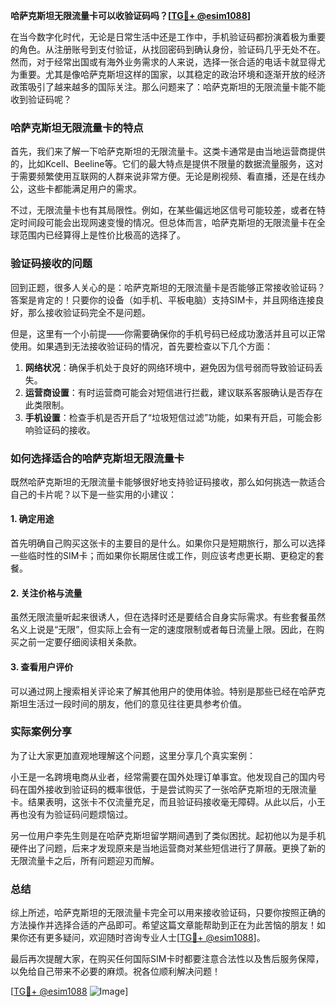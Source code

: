 **哈萨克斯坦无限流量卡可以收验证码吗？[[TG💪+ @esim1088](https://t.me/s/esim1088)]**

在当今数字化时代，无论是日常生活中还是工作中，手机验证码都扮演着极为重要的角色。从注册账号到支付验证，从找回密码到确认身份，验证码几乎无处不在。然而，对于经常出国或有海外业务需求的人来说，选择一张合适的电话卡就显得尤为重要。尤其是像哈萨克斯坦这样的国家，以其稳定的政治环境和逐渐开放的经济政策吸引了越来越多的国际关注。那么问题来了：哈萨克斯坦的无限流量卡能不能收到验证码呢？

### 哈萨克斯坦无限流量卡的特点

首先，我们来了解一下哈萨克斯坦的无限流量卡。这类卡通常是由当地运营商提供的，比如Kcell、Beeline等。它们的最大特点是提供不限量的数据流量服务，这对于需要频繁使用互联网的人群来说非常方便。无论是刷视频、看直播，还是在线办公，这些卡都能满足用户的需求。

不过，无限流量卡也有其局限性。例如，在某些偏远地区信号可能较差，或者在特定时间段可能会出现网速变慢的情况。但总体而言，哈萨克斯坦的无限流量卡在全球范围内已经算得上是性价比极高的选择了。

### 验证码接收的问题

回到正题，很多人关心的是：哈萨克斯坦的无限流量卡是否能够正常接收验证码？答案是肯定的！只要你的设备（如手机、平板电脑）支持SIM卡，并且网络连接良好，那么接收验证码完全不是问题。

但是，这里有一个小前提——你需要确保你的手机号码已经成功激活并且可以正常使用。如果遇到无法接收验证码的情况，首先要检查以下几个方面：

1. **网络状况**：确保手机处于良好的网络环境中，避免因为信号弱而导致验证码丢失。
2. **运营商设置**：有时运营商可能会对短信进行拦截，建议联系客服确认是否存在此类限制。
3. **手机设置**：检查手机是否开启了“垃圾短信过滤”功能，如果有开启，可能会影响验证码的接收。

### 如何选择适合的哈萨克斯坦无限流量卡

既然哈萨克斯坦的无限流量卡能够很好地支持验证码接收，那么如何挑选一款适合自己的卡片呢？以下是一些实用的小建议：

#### 1. 确定用途
首先明确自己购买这张卡的主要目的是什么。如果你只是短期旅行，那么可以选择一些临时性的SIM卡；而如果你长期居住或工作，则应该考虑更长期、更稳定的套餐。

#### 2. 关注价格与流量
虽然无限流量听起来很诱人，但在选择时还是要结合自身实际需求。有些套餐虽然名义上说是“无限”，但实际上会有一定的速度限制或者每日流量上限。因此，在购买之前一定要仔细阅读相关条款。

#### 3. 查看用户评价
可以通过网上搜索相关评论来了解其他用户的使用体验。特别是那些已经在哈萨克斯坦生活过一段时间的朋友，他们的意见往往更具参考价值。

### 实际案例分享

为了让大家更加直观地理解这个问题，这里分享几个真实案例：

小王是一名跨境电商从业者，经常需要在国外处理订单事宜。他发现自己的国内号码在国外接收到验证码的概率很低，于是尝试购买了一张哈萨克斯坦的无限流量卡。结果表明，这张卡不仅流量充足，而且验证码接收毫无障碍。从此以后，小王再也没有为验证码问题烦恼过。

另一位用户李先生则是在哈萨克斯坦留学期间遇到了类似困扰。起初他以为是手机硬件出了问题，后来才发现原来是当地运营商对某些短信进行了屏蔽。更换了新的无限流量卡之后，所有问题迎刃而解。

### 总结

综上所述，哈萨克斯坦的无限流量卡完全可以用来接收验证码，只要你按照正确的方法操作并选择合适的产品即可。希望这篇文章能帮助到正在为此苦恼的朋友！如果你还有更多疑问，欢迎随时咨询专业人士[[TG💪+ @esim1088](https://t.me/s/esim1088)]。

最后再次提醒大家，在购买任何国际SIM卡时都要注意合法性以及售后服务保障，以免给自己带来不必要的麻烦。祝各位顺利解决问题！

[[TG💪+ @esim1088](https://t.me/s/esim1088) ![Image](https://i.postimg.cc/4NQfJmqS/Snipaste-2025-05-13-00-14-12.png)]